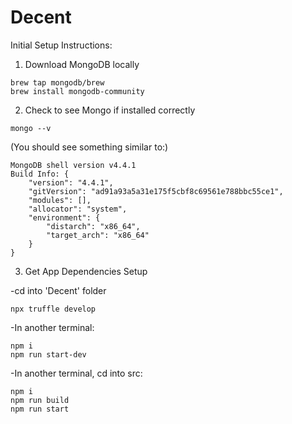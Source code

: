 # Decent

Initial Setup Instructions:

 1. Download MongoDB locally

  ```
  brew tap mongodb/brew
  brew install mongodb-community
  ```

2. Check to see Mongo if installed correctly

  ```
  mongo --v
  ```

  (You should see something similar to:)

  ```
  MongoDB shell version v4.4.1
  Build Info: {
      "version": "4.4.1",
      "gitVersion": "ad91a93a5a31e175f5cbf8c69561e788bbc55ce1",
      "modules": [],
      "allocator": "system",
      "environment": {
          "distarch": "x86_64",
          "target_arch": "x86_64"
      }
  }
  ```

3. Get App Dependencies Setup

  -cd into 'Decent' folder
  
  ```
  npx truffle develop
  ```

  -In another terminal:

  ```
  npm i
  npm run start-dev
  ```

  -In another terminal, cd into src:

  ```
  npm i
  npm run build
  npm run start
  ```

